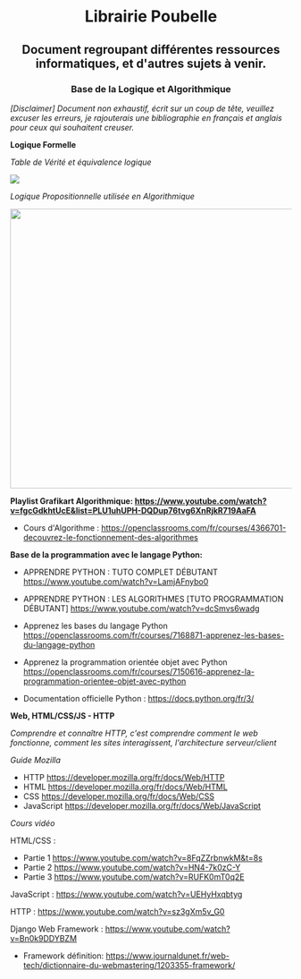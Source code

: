 <h1 align="center">  Librairie Poubelle </h1>

<h2 align="center">  Document regroupant différentes ressources informatiques, et d'autres sujets à venir. </h2>

<h3 align="center">  Base de la Logique et Algorithmique </h3>

*[Disclaimer]* *Document non exhaustif, écrit sur un coup de tête, veuillez excuser les erreurs, je rajouterais une bibliographie en français et anglais pour ceux qui souhaitent creuser.*

<b> Logique Formelle </b> 

<i> Table de Vérité et équivalence logique </i>

<img src="https://i.ytimg.com/vi/twD3hsB_Zl0/sddefault.jpg"/>

<i> Logique Propositionnelle utilisée en Algorithmique </i>

<p align="right"> <img src="https://slideplayer.fr/slide/13671425/84/images/7/Connaissances+et+Raisonnement.jpg" width="1000" height="500"/></p>
                                                                                             


**Playlist Grafikart Algorithmique: https://www.youtube.com/watch?v=fgcGdkhtUcE&list=PLU1uhUPH-DQDup76tvg6XnRjkR719AaFA**

* Cours d'Algorithme : https://openclassrooms.com/fr/courses/4366701-decouvrez-le-fonctionnement-des-algorithmes


**Base de la programmation avec le langage Python:**

* APPRENDRE PYTHON : TUTO COMPLET DÉBUTANT https://www.youtube.com/watch?v=LamjAFnybo0

* APPRENDRE PYTHON : LES ALGORITHMES [TUTO PROGRAMMATION DÉBUTANT] https://www.youtube.com/watch?v=dcSmvs6wadg

* Apprenez les bases du langage Python https://openclassrooms.com/fr/courses/7168871-apprenez-les-bases-du-langage-python

* Apprenez la programmation orientée objet avec Python https://openclassrooms.com/fr/courses/7150616-apprenez-la-programmation-orientee-objet-avec-python

* Documentation officielle Python : https://docs.python.org/fr/3/


**Web, HTML/CSS/JS - HTTP**

*Comprendre et connaître HTTP, c'est comprendre comment le web fonctionne, comment les sites interagissent, l'architecture serveur/client*

*Guide Mozilla* 

* HTTP https://developer.mozilla.org/fr/docs/Web/HTTP
* HTML https://developer.mozilla.org/fr/docs/Web/HTML
* CSS https://developer.mozilla.org/fr/docs/Web/CSS
* JavaScript https://developer.mozilla.org/fr/docs/Web/JavaScript

*Cours vidéo*

HTML/CSS : 
* Partie 1 https://www.youtube.com/watch?v=8FqZZrbnwkM&t=8s
* Partie 2 https://www.youtube.com/watch?v=HN4-7k0zC-Y
* Partie 3 https://www.youtube.com/watch?v=RUFK0mT0q2E

JavaScript : https://www.youtube.com/watch?v=UEHyHxqbtyg

HTTP : https://www.youtube.com/watch?v=sz3gXm5v_G0

Django Web Framework : https://www.youtube.com/watch?v=Bn0k9DDYBZM 
- Framework définition: https://www.journaldunet.fr/web-tech/dictionnaire-du-webmastering/1203355-framework/

